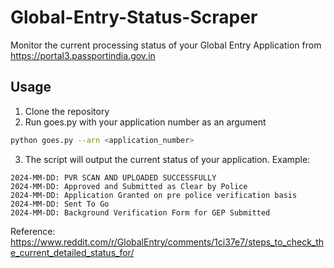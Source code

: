 # Global-Entry-Status-Scraper
Monitor the current processing status of your Global Entry Application from https://portal3.passportindia.gov.in

## Usage
1. Clone the repository
2. Run goes.py with your application number as an argument
```bash
python goes.py --arn <application_number>
```
3. The script will output the current status of your application. Example:
```
2024-MM-DD: PVR SCAN AND UPLOADED SUCCESSFULLY
2024-MM-DD: Approved and Submitted as Clear by Police
2024-MM-DD: Application Granted on pre police verification basis
2024-MM-DD: Sent To Go
2024-MM-DD: Background Verification Form for GEP Submitted
```

Reference: https://www.reddit.com/r/GlobalEntry/comments/1ci37e7/steps_to_check_the_current_detailed_status_for/
